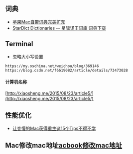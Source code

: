## 词典
* [苹果Mac自带词典完美扩充](https://www.jianshu.com/p/c57be986589b)
* [StarDict Dictionaries -- 星际译王词库 词典下载](http://download.huzheng.org/)

## Terminal
* 忽略大小写设置
````apple js
https://my.oschina.net/weichou/blog/369146
https://blog.csdn.net/f6619082/article/details/73473028
````
#### 计算机名称
[http://xiaosheng.me/2015/08/23/article5/](http://xiaosheng.me/2015/08/23/article5/)

## 性能优化
* [让变慢的Mac获得重生这15个Tips不得不学](https://bbs.feng.com/mobile-news-read-673744.html)

## Mac修改mac地址[acbook修改mac地址](http://geoffrey-qiao.iteye.com/blog/2053137)